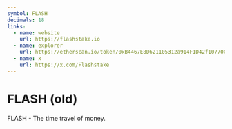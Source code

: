 ```yaml
---
symbol: FLASH
decimals: 18
links:
  - name: website
    url: https://flashstake.io
  - name: explorer
    url: https://etherscan.io/token/0xB4467E8D621105312a914F1D42f10770C0Ffe3c8
  - name: x
    url: https://x.com/Flashstake
---
```


# FLASH (old)

FLASH - The time travel of money.
